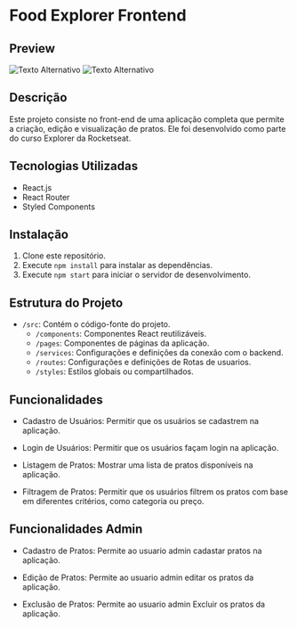 # Food Explorer Frontend



## Preview

<img src="https://i.imgur.com/AVY80nB.png" alt="Texto Alternativo">


<img src="https://i.imgur.com/6LuKw1Y.png" alt="Texto Alternativo">



## Descrição
Este projeto consiste no front-end de uma aplicação completa que permite a criação, edição e visualização de pratos. Ele foi desenvolvido como parte do curso Explorer da Rocketseat.

## Tecnologias Utilizadas
- React.js
- React Router 
- Styled Components

## Instalação
1. Clone este repositório.
2. Execute `npm install` para instalar as dependências.
3. Execute `npm start` para iniciar o servidor de desenvolvimento.

## Estrutura do Projeto
- `/src`: Contém o código-fonte do projeto.
  - `/components`: Componentes React reutilizáveis.
  - `/pages`: Componentes de páginas da aplicação.
  - `/services`: Configurações e definições da conexão com o backend.
  -  `/routes`: Configurações e definições de Rotas de usuarios.
  - `/styles`: Estilos globais ou compartilhados.

## Funcionalidades
- Cadastro de Usuários: Permitir que os usuários se cadastrem na aplicação.

- Login de Usuários: Permitir que os usuários façam login na aplicação.

- Listagem de Pratos: Mostrar uma lista de pratos disponíveis na aplicação.

- Filtragem de Pratos: Permitir que os usuários filtrem os pratos com base em diferentes critérios, como categoria ou preço.

## Funcionalidades Admin 
- Cadastro de Pratos: Permite ao usuario admin cadastar pratos na aplicação.

- Edição de Pratos: Permite ao usuario admin editar os pratos da aplicação.

- Exclusão de Pratos: Permite ao usuario admin Excluir os pratos da aplicação.





